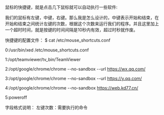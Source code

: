 鼠标的快捷键，就是点击几下鼠标就可以自动执行一些软件:

我们的鼠标有左键，中键，右键。那么我是怎么设计的，中键表示开始和结束，在开始和结束之间统计左键的次数，根据这个次数来运行我们的程序。并且这里加上一个超时时间，就是按键的时间间隔是10秒内有效，超过时秒就作废。


快捷键的配置文件：
$ cat  /etc/mouse_shortcuts.conf 

0:/usr/bin/xed /etc/mouse_shortcuts.conf

1:/opt/teamviewer/tv_bin/TeamViewer

2:/opt/google/chrome/chrome --no-sandbox --url https://wx.qq.com/

3:/opt/google/chrome/chrome --no-sandbox --url https://y.qq.com/

4:/opt/google/chrome/chrome --no-sandbox https://web.kd77.cn/

5:poweroff


字段格式说明：
左键次数：需要执行的命令




